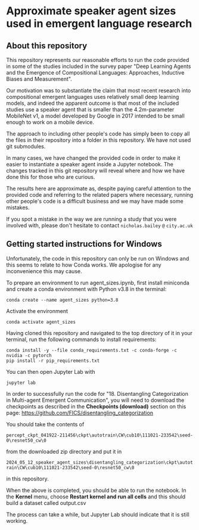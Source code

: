 # Approximate speaker agent sizes used in emergent language research

## About this repository

This repository represents our reasonable efforts to run the code provided in some of the studies included in the survey paper "Deep Learning Agents and the Emergence of Compositional
Languages: Approaches, Inductive Biases and Measurement".

Our motivation was to substantiate the claim that most recent research into compositional emergent languages uses relatively small deep learning models, and indeed the apparent outcome is that most of the included studies use a speaker agent that is smaller than the 4.2m-parameter MobileNet v1, a model developed by Google in 2017 intended to be small enough to work on a mobile device.

The approach to including other people's code has simply been to copy all the files in their repository into a folder in this repository. We have not used git submodules.

In many cases, we have changed the provided code in order to make it easier to instantiate a speaker agent inside a Jupyter notebook. The changes tracked in this git repository will reveal where and how we have done this for those who are curious.

The results here are approximate as, despite paying careful attention to the provided code and referring to the related papers where necessary, running other people's code is a difficult business and we may have made some mistakes.

If you spot a mistake in the way we are running a study that you were involved with, please don't hesitate to contact `nicholas.bailey` `@` `city.ac.uk`

## Getting started instructions for Windows

Unfortunately, the code in this repository can only be run on Windows and this seems to relate to how Conda works. We apologise for any inconvenience this may cause.

To prepare an environment to run agent_sizes.ipynb, first install miniconda and create a conda environment with Python v3.8 in the terminal:

```
conda create --name agent_sizes python=3.8
```

Activate the environment

```
conda activate agent_sizes
```

Having cloned this repository and navigated to the top directory of it in your terminal, run the following commands to install requirements:

```
conda install -y --file conda_requirements.txt -c conda-forge -c nvidia -c pytorch
pip install -r pip_requirements.txt
```

You can then open Jupyter Lab with

```
jupyter lab
```

In order to successfully run the code for "18. Disentangling Categorization in Multi-agent Emergent Communication", you will need to download the checkpoints as described in the **Checkpoints (download)** section on this page: https://github.com/FICS/disentangling_categorization

You should take the contents of

`percept_ckpt_041922-211456\ckpt\autotrain\CW\cub10\111021-233542\seed-0\resnet50_cw\0`

from the downloaded zip directory and put it in

`2024_05_12_speaker_agent_sizes\disentangling_categorization\ckpt\autotrain\CW\cub10\111021-233542\seed-0\resnet50_cw\0`

in this repository.

When the above is completed, you should be able to run the notebook. In the **Kernel** menu, choose **Restart kernel and run all cells** and this should build a dataset called output.csv

The process can take a while, but Jupyter Lab should indicate that it is still working.